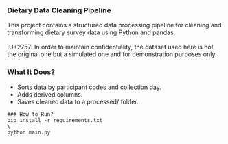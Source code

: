 ### Dietary Data Cleaning Pipeline
This project contains a structured data processing pipeline for cleaning and transforming dietary survey data using Python and pandas.\
\
:U+2757: In order to maintain confidentiality, the dataset used here is not the original one but a simulated one and for demonstration purposes only.

### What It Does?

- Sorts data by participant codes and collection day.
- Adds derived columns.
- Saves cleaned data to a processed/ folder.
    

````
### How to Run?
pip install -r requirements.txt
\
python main.py
```


